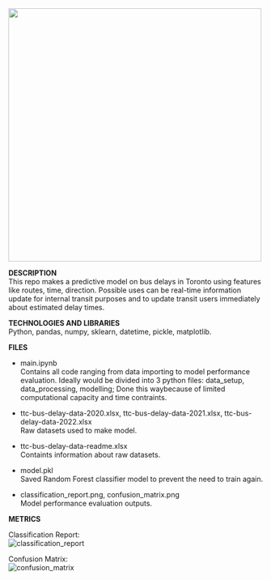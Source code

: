 
<img src="https://github.com/deepparekh02/bus-delay-prediction-ML/assets/65657471/0198a9f3-5303-4465-8b8c-16351415f0cc" width="500">

**DESCRIPTION**  
This repo makes a predictive model on bus delays in Toronto using features like routes, time, direction.
Possible uses can be real-time information update for internal transit purposes and to update transit users immediately about estimated delay times.

**TECHNOLOGIES AND LIBRARIES**  
Python, pandas, numpy, sklearn, datetime, pickle, matplotlib.

**FILES**

- main.ipynb   
Contains all code ranging from data importing to model performance evaluation. Ideally would be divided into 3 python files: data_setup, data_processing, modelling; 
Done this waybecause of limited computational capacity and time contraints.

- ttc-bus-delay-data-2020.xlsx, ttc-bus-delay-data-2021.xlsx, ttc-bus-delay-data-2022.xlsx  
Raw datasets used to make model.

- ttc-bus-delay-data-readme.xlsx   
Containts information about raw datasets.

- model.pkl   
Saved Random Forest classifier model to prevent the need to train again.

- classification_report.png, confusion_matrix.png   
Model performance evaluation outputs.

**METRICS**

Classification Report:   
![classification_report](https://github.com/deepparekh02/bus-delay-prediction-ML/assets/65657471/cff5d362-df7e-485d-b3d5-1b56eee15403)

Confusion Matrix:  
![confusion_matrix](https://github.com/deepparekh02/bus-delay-prediction-ML/assets/65657471/65197a1a-bc0d-433d-a721-c789469a7895)

